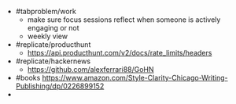 - #tabproblem/work
	- make sure focus sessions reflect when someone is actively engaging or not
	- weekly view
- #replicate/producthunt
	- https://api.producthunt.com/v2/docs/rate_limits/headers
- #replicate/hackernews
	- https://github.com/alexferrari88/GoHN
- #books https://www.amazon.com/Style-Clarity-Chicago-Writing-Publishing/dp/0226899152
-
